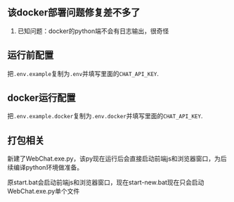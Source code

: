 ## 该docker部署问题修复差不多了

1. 已知问题：docker的python端不会有日志输出，很奇怪

## 运行前配置

把`.env.example`复制为`.env`并填写里面的`CHAT_API_KEY`.

## docker运行配置

把`.env.example.docker`复制为`.env.docker`并填写里面的`CHAT_API_KEY`.

## 打包相关

新建了WebChat.exe.py，该py现在运行后会直接启动前端js和浏览器窗口，为后续编译python环境做准备。

原start.bat会启动前端js和浏览器窗口，现在start-new.bat现在只会启动WebChat.exe.py单个文件
